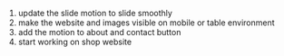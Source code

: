 1. update the slide motion to slide smoothly
2. make the website and images visible on mobile or table environment
3. add the motion to about and contact button
4. start working on shop website
